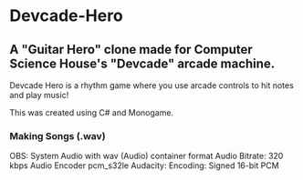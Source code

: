 # Devcade-Hero
## A "Guitar Hero" clone made for Computer Science House's "Devcade" arcade machine. 
Devcade Hero is a rhythm game where you use arcade controls to hit notes and play music!

This was created using C# and Monogame.

### Making Songs (.wav)
OBS: System Audio with wav (Audio) container format
Audio Bitrate: 320 kbps
Audio Encoder pcm_s32le
Audacity: Encoding: Signed 16-bit PCM
